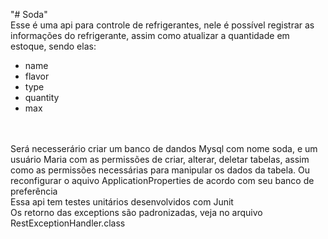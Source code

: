 "# Soda" <br>
Esse é uma api para controle de refrigerantes, nele é possível registrar as informações do refrigerante, assim como atualizar a quantidade em estoque, sendo elas:<br>
<ul>
<li>name</li>
<li>flavor</li>
<li>type</li>
<li>quantity</li>
<li>max</li>
</ul><br>
<br>
Será necesserário criar um banco de dandos Mysql com nome soda, e um usuário Maria com as permissões de criar, alterar, deletar tabelas, assim como as permissões necessárias para manipular os dados da tabela. Ou reconfigurar o aquivo ApplicationProperties de acordo com seu banco de preferência<br>
Essa api tem testes unitários desenvolvidos com Junit<br>
Os retorno das exceptions são padronizadas, veja no arquivo RestExceptionHandler.class<br>
